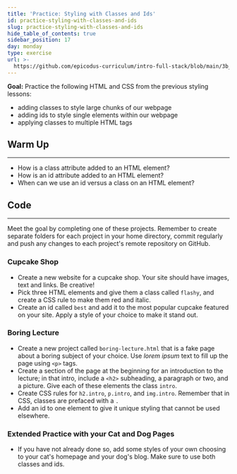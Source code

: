 ```yaml
---
title: 'Practice: Styling with Classes and Ids'
id: practice-styling-with-classes-and-ids
slug: practice-styling-with-classes-and-ids
hide_table_of_contents: true
sidebar_position: 17
day: monday
type: exercise
url: >-
  https://github.com/epicodus-curriculum/intro-full-stack/blob/main/3b_classwork_practice_styling_with_classes.md
---
```


**Goal:** Practice the following HTML and CSS from the previous styling lessons:

* adding classes to style large chunks of our webpage
* adding ids to style single elements within our webpage
* applying classes to multiple HTML tags

## Warm Up
<hr />

* How is a class attribute added to an HTML element? 
* How is an id attribute added to an HTML element?
* When can we use an id versus a class on an HTML element?

## Code
<hr />

Meet the goal by completing one of these projects.  Remember to create separate folders for each project in your home directory, commit regularly and push any changes to each project's remote repository on GitHub.

### Cupcake Shop

* Create a new website for a cupcake shop. Your site should have images, text and links. Be creative!
* Pick three HTML elements and give them a class called `flashy`, and create a CSS rule to make them red and italic.
* Create an id called `best` and add it to the most popular cupcake featured on your site. Apply a style of your choice to make it stand out.

### Boring Lecture

* Create a new project called `boring-lecture.html` that is a fake page about a boring subject of your choice. Use _lorem ipsum_ text to fill up the page using `<p>` tags.
* Create a section of the page at the beginning for an introduction to the lecture; in that intro, include a `<h2>` subheading, a paragraph or two, and a picture. Give each of these elements the class `intro`.
* Create CSS rules for `h2.intro`, `p.intro`, and `img.intro`. Remember that in CSS, classes are prefaced with a `.`
* Add an id to one element to give it unique styling that cannot be used elsewhere.

### Extended Practice with your Cat and Dog Pages

* If you have not already done so, add some styles of your own choosing to your cat's homepage and your dog's blog. Make sure to use both classes and ids.
